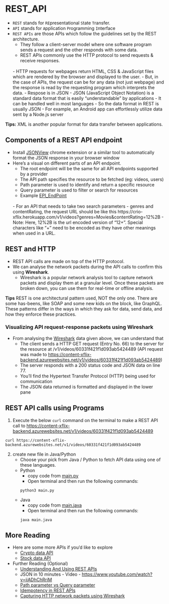 # REST_API
- `REST` stands for `RE`presentational `S`tate `T`ransfer.
- `API` stands for `A`pplication `P`rogramming `I`nterface
- `REST APIs` are those APIs which follow the guidelines set by the REST architecture.
    - They follow a client-server model where one software program sends a request and the other responds with some data.
    - REST APIs commonly use the HTTP protocol to send requests & receive responses.
    <br>
    - HTTP requests for webpages return HTML, CSS & JavaScript files which are rendered by the browser and displayed to the user.  
    - But, in the case of APIs, the request can be for any data (not just webpage) and the response is read by the requesting program which interprets the data.
    - Respose is in JSON 
    - JSON (JavaScript Object Notation) is a standard data format that is easily “understandable” by applications
        - It can be handled well in most languages
        - So the data format in REST is usually JSON
        - For example, an Android app can effortlessly utilize data sent by a Node.js server

**Tips:**
XML is another popular format for data transfer between applications.

## Components of a REST API endpoint
- Install [JSONView](https://chrome.google.com/webstore/detail/jsonview/chklaanhfefbnpoihckbnefhakgolnmc) chrome extension or a similar tool to automatically format the JSON response in your browser window
- Here’s a visual on different parts of an API endpoint.
    - The root endpoint will be the same for all API endpoints supported by a provider
    - The API path specifies the resource to be fetched (eg: videos, users)
    - Path parameter is used to identify and return a specific resource
    - Query parameter is used to filter or search for resources
    - Example [EPI_EndPoint](./API_EndPoint.png)
    <br>
    - For an API that needs to take two search parameters - genres and contentRating, the request URL should be like this https://crio-xflix.herokuapp.com/v1/videos?genres=Movies&contentRating=12%2B
        - Note: Here, 12%2B is the url encoded version of “12+”. Special characters like “+” need to be encoded as they have other meanings when used in a URL.

## REST and HTTP
- REST API calls are made on top of the HTTP protocol. 
- We can analyse the network packets during the API calls to confirm this using **Wireshark**.
    - Wireshark is a popular network analysis tool to capture network packets and display them at a granular level. Once these packets are broken down, you can use them for real-time or offline analysis.

**Tips**
REST is one architectural pattern used, NOT the only one. There are some has-beens, like SOAP and some new kids on the block, like GraphQL. These patterns differ in the ways in which they ask for data, send data, and how they enforce these practices.

### Visualizing API request-response packets using Wireshark
- From analysing the [Wireshark](./wireShark.png) data given above, we can understand that
    -   The client sends a HTTP GET request (Entry No. 66) to the server for the resource at /v1/videos/60331f421f1d093ab5424489 (API request was made to https://content-xflix-backend.azurewebsites.net/v1/videos/60331f421f1d093ab5424489)
    - The server responds with a 200 status code and JSON data on line 77.
    - You’ll find the Hypertext Transfer Protocol (HTTP) being used for communication
    - The JSON data returned is formatted and displayed in the lower pane

## REST API calls using Programs
1. Execute the below `curl` command on the terminal to make a REST API call to https://content-xflix-backend.azurewebsites.net/v1/videos/60331f421f1d093ab5424489
```
curl https://content-xflix-backend.azurewebsites.net/v1/videos/60331f421f1d093ab5424489
```
2. create new file in Java/Python
    - Choose your pick from Java / Python to fetch API data using one of these languages.
    - Python
        - copy code from [main.py](./main.py)
        - Open terminal and then run the following commands:
        ```
        python3 main.py
        ```
    - Java
        - copy code from [main.java](./main.java)
        - Open terminal and then run the following commands:
        ```
        java main.java
        ```

## More Reading

- Here are some more APIs if you’d like to explore
    - [Crypto data API](https://docs.cryptowat.ch/rest-api/)
    - [Stock data API](https://www.alphavantage.co/documentation/)
- Further Reading (Optional)
    - [Understanding And Using REST APIs](https://www.smashingmagazine.com/2018/01/understanding-using-rest-api/) 
    - JSON in 10 minutes - Video - https://www.youtube.com/watch?v=iiADhChRriM
    - [Path parameter vs Query parameter](https://medium.com/@fullsour/when-should-you-use-path-variable-and-query-parameter-a346790e8a6d)
    - [Idempotency in REST APIs](https://www.restapitutorial.com/lessons/idempotency.html)
    - [Capturing HTTP network packets using Wireshark](https://en.wikiversity.org/wiki/Wireshark/HTTP)